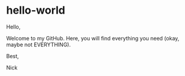 # hello-world

Hello,

Welcome to my GitHub. Here, you will find everything you need (okay, maybe not EVERYTHING). 

Best,

Nick
